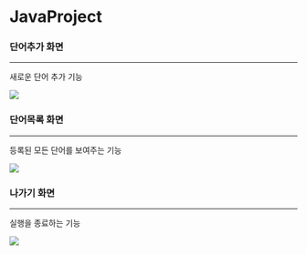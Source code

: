 # JavaProject
<h3>단어추가 화면</h3>
<hr>
<p >새로운 단어 추가 기능</p>
<img src="단어추가.png">
<h3>단어목록 화면</h3>
<hr>
<p >등록된 모든 단어를 보여주는 기능</p>
<img src="단어목록.png">
<h3>나가기 화면</h3>
<hr>
<p >실행을 종료하는 기능</p>
<img src="나가기.png">
